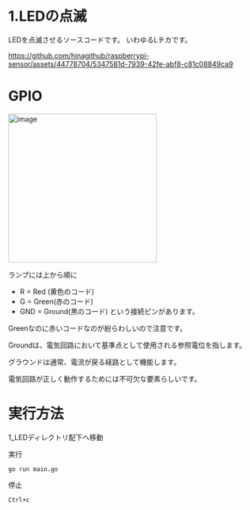 # 1.LEDの点滅

LEDを点滅させるソースコードです。
いわゆるLチカです。

https://github.com/hinagithub/raspberrypi-sensor/assets/44778704/5347581d-7939-42fe-abf8-c81c08849ca9

# GPIO

<img width="300" alt="image" src="https://github.com/hinagithub/raspberrypi-sensor/assets/44778704/af956fa3-ca6a-4a68-be2b-5e3f88b304a0">

ランプには上から順に
- R = Red (黄色のコード)
- G = Green(赤のコード)
- GND = Ground(黒のコード)
という接続ピンがあります。


Greenなのに赤いコードなのが紛らわしいので注意です。

Groundは、電気回路において基準点として使用される参照電位を指します。

グラウンドは通常、電流が戻る経路として機能します。

電気回路が正しく動作するためには不可欠な要素らしいです。

# 実行方法

1_LEDディレクトリ配下へ移動

実行

```
go run main.go
```


停止
```
Ctrl+c
```
